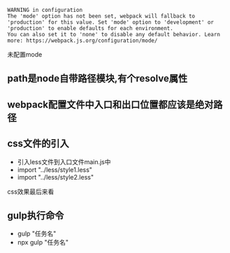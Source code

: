 ```
WARNING in configuration
The 'mode' option has not been set, webpack will fallback to 'production' for this value. Set 'mode' option to 'development' or 'production' to enable defaults for each environment.
You can also set it to 'none' to disable any default behavior. Learn more: https://webpack.js.org/configuration/mode/
```
未配置mode

## path是node自带路径模块,有个resolve属性

## webpack配置文件中入口和出口位置都应该是绝对路径

## css文件的引入
* 引入less文件到入口文件main.js中
* import "../less/style1.less"
* import "../less/style2.less"

css效果最后来看

##  gulp执行命令
* gulp "任务名"
* npx gulp "任务名"